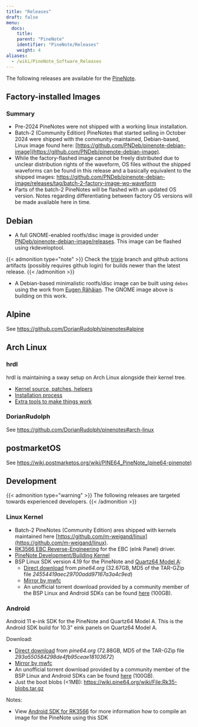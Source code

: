 ```yaml
---
title: "Releases"
draft: false
menu:
  docs:
    title:
    parent: "PineNote"
    identifier: "PineNote/Releases"
    weight: 4
aliases:
  - /wiki/PineNote_Software_Releases
---
```


The following releases are available for the [PineNote](/documentation/PineNote).

## Factory-installed Images

### Summary

* Pre-2024 PineNotes were not shipped with a working linux installation.
* Batch-2 (Community Edition) PineNotes that started selling in October 2024 were shipped with the community-maintained, Debian-based, Linux image found here: [https://github.com/PNDeb/pinenote-debian-image](https://github.com/PNDeb/pinenote-debian-image).
* While the factory-flashed image cannot be freely distributed due to unclear distribution rights of the waveform, OS files without the shipped waveforms can be found in this release and a basically equivalent to the shipped images: https://github.com/PNDeb/pinenote-debian-image/releases/tag/batch-2-factory-image-wo-waveform
* Parts of the batch-2 PineNotes will be flashed with an updated OS version. Notes regarding differentiating between factory OS versions will be made available here in time.

## Debian

* A full GNOME-enabled rootfs/disc image is provided under [PNDeb/pinenote-debian-image/releases](https://github.com/PNDeb/pinenote-debian-image/releases). This image can be flashed using rkdeveloptool.

{{< admonition type="note" >}}
Check the [trixie](https://github.com/PNDeb/pinenote-debian-image/tree/trixie) branch and github actions artifacts (possibly requires github login) for builds newer than the latest release.
{{< /admonition >}}

* A Debian-based minimalistic rootfs/disc image can be built using `debos` using the work from [Eugen Răhăian](https://salsa.debian.org/eugenrh). The GNOME image above is building on this work.

## Alpine

See https://github.com/DorianRudolph/pinenotes#alpine

## Arch Linux
### hrdl
hrdl is maintaining a sway setup on Arch Linux alongside their kernel tree.
* [Kernel source, patches, helpers](https://git.sr.ht/~hrdl/)
* [Installation process](https://github.com/hrdl-github/pinenote-arch)
* [Extra tools to make things work](https://github.com/Ph4ntomas/pinenote-arch-stuff)

### DorianRudolph
See https://github.com/DorianRudolph/pinenotes#arch-linux

## postmarketOS

See https://wiki.postmarketos.org/wiki/PINE64_PineNote_(pine64-pinenote)

## Development

{{< admonition type="warning" >}}
The following releases are targeted towards experienced developers.
{{< /admonition >}}

### Linux Kernel

* Batch-2 PineNotes (Community Edition) ares shipped with kernels maintained here [https://github.com/m-weigand/linux](https://github.com/m-weigand/linux).
* [RK3566 EBC Reverse-Engineering](/documentation/General/RK3566_EBC_reverse-engineering) for the EBC (eInk Panel) driver.
* [PineNote Development/Building Kernel](/documentation/PineNote/Development/Building_kernel)
* BSP Linux SDK version 4.19 for the PineNote and [Quartz64 Model A](/documentation/Quartz64):
  * [Direct download](https://files.pine64.org/SDK/Quartz64/QUARTZ64-model-A_BSP%20Linux.tar.gz) from _pine64.org_ (32.67GB, MD5 of the TAR-GZip file _24554419aec29700add97167a3a4c9ed_)
  * [Mirror by mwfc](https://tmp.mwfc.info/pinenote/QUARTZ64-model-A_BSP%20Linux.tar.gz)
  * An unofficial torrent download provided by a community member of the BSP Linux and Android SDKs can be found [here](https://cdn.discordapp.com/attachments/870707390998282292/907726420204208148/pinenote.torrent) (100GB).

### Android

Android 11 e-ink SDK for the PineNote and Quartz64 Model A. This is the Android SDK build for 10.3" eink panels on Quartz64 Model A.

Download:

* [Direct download](https://files.pine64.org/SDK/Quartz64/QUARTZ64-model-A_eink.android11_SDK.tar.gz) from _pine64.org_ (72.88GB, MD5 of the TAR-GZip file _293a550584298de4fb95ceae18103672_)
* [Mirror by mwfc](https://tmp.mwfc.info/pinenote/QUARTZ64-model-A_eink.android11_SDK.tar.gz)
* An unofficial torrent download provided by a community member of the BSP Linux and Android SDKs can be found [here](https://cdn.discordapp.com/attachments/870707390998282292/907726420204208148/pinenote.torrent) (100GB).
* Just the boot blobs (<1MB): https://wiki.pine64.org/wiki/File:Rk35-blobs.tar.gz

Notes:

* View [Android SDK for RK3566](/documentation/General/Android_SDK_for_RK3566) for more information how to compile an image for the PineNote using this SDK
